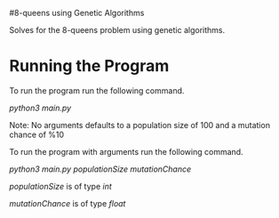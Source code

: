 #8-queens using Genetic Algorithms

Solves for the 8-queens problem using genetic algorithms.

# Running the Program

To run the program run the following command.

_python3 main.py_

Note: No arguments defaults to a population size of 100 and a mutation chance of %10

To run the program with arguments run the following command.

_python3 main.py populationSize mutationChance_ 

_populationSize_ is of type _int_

_mutationChance_ is of type _float_

